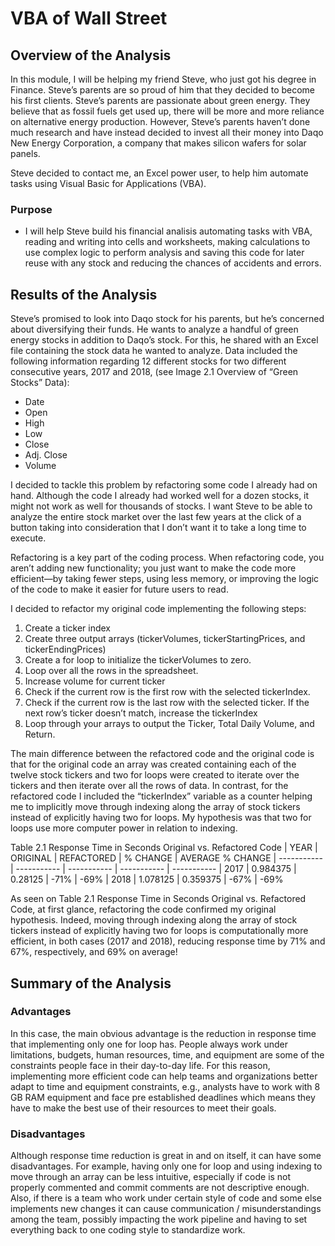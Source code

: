 # VBA of Wall Street

## Overview of the Analysis
In this module, I will be helping my friend Steve, who just got his degree in Finance. Steve’s parents are so proud of him that they decided to become his first clients. Steve’s parents are passionate about green energy. They believe that as fossil fuels get used up, there will be more and more reliance on alternative energy production. However, Steve’s parents haven’t done much research and have instead decided to invest all their money into Daqo New Energy Corporation, a company that makes silicon wafers for solar panels.

Steve decided to contact me, an Excel power user, to help him automate tasks using Visual Basic for Applications (VBA). 

### Purpose
* I will help Steve build his financial analisis automating tasks with VBA, reading and writing into cells and worksheets, making calculations to use complex logic to perform analysis and saving this code for later reuse with any stock and reducing the chances of accidents and errors. 

## Results of the Analysis
Steve’s promised to look into Daqo stock for his parents, but he’s concerned about diversifying their funds. He wants to analyze a handful of green energy stocks in addition to Daqo’s stock. For this, he shared with an Excel file containing the stock data he wanted to analyze. Data included the following information regarding 12 different stocks for two different consecutive years, 2017 and 2018, (see Image 2.1  Overview of “Green Stocks” Data):
- Date
- Open
- High
- Low
- Close
- Adj. Close
- Volume

I decided to tackle this problem by refactoring some code I already had on hand. Although the code I already had worked well for a dozen stocks, it might not work as well for thousands of stocks. I want Steve to be able to analyze the entire stock market over the last few years at the click of a button taking into consideration that I don’t want it to take a long time to execute.

Refactoring is a key part of the coding process. When refactoring code, you aren’t adding new functionality; you just want to make the code more efficient—by taking fewer steps, using less memory, or improving the logic of the code to make it easier for future users to read.

I decided to refactor my original code implementing the following steps:
1. Create a ticker index
2. Create three output arrays (tickerVolumes, tickerStartingPrices, and tickerEndingPrices)
3. Create a for loop to initialize the tickerVolumes to zero. 
4. Loop over all the rows in the spreadsheet. 
5. Increase volume for current ticker
6. Check if the current row is the first row with the selected tickerIndex.
7. Check if the current row is the last row with the selected ticker. If the next row’s ticker doesn’t match, increase the tickerIndex
8. Loop through your arrays to output the Ticker, Total Daily Volume, and Return.

The main difference between the refactored code and the original code is that for the original code an array was created containing each of the twelve stock tickers and two for loops were created to iterate over the tickers and then iterate over all the rows of data. In contrast, for the refactored code I included the “tickerIndex” variable as a counter helping me to implicitly move through indexing along the array of stock tickers instead of explicitly having two for loops. My hypothesis was that two for loops use more computer power in relation to indexing.

Table 2.1 Response Time in Seconds Original vs. Refactored Code
| YEAR | ORIGINAL | REFACTORED | % CHANGE | AVERAGE % CHANGE
| ----------- | ----------- | ----------- | ----------- | -----------
| 2017 | 0.984375 | 0.28125 | -71% | -69%
| 2018 | 1.078125 | 0.359375 | -67% | -69%

As seen on Table 2.1  Response Time in Seconds Original vs. Refactored Code, at first glance, refactoring the code confirmed my original hypothesis. Indeed, moving through indexing along the array of stock tickers instead of explicitly having two for loops is computationally more efficient, in both cases (2017 and 2018), reducing response time by 71% and 67%, respectively, and 69% on average!

## Summary of the Analysis
### Advantages
In this case, the main obvious advantage is the reduction in response time that implementing only one for loop has. People always work under limitations, budgets, human resources, time, and equipment are some of the constraints people face in their day-to-day life. For this reason, implementing more efficient code can help teams and organizations better adapt to time and equipment constraints, e.g., analysts have to work with 8 GB RAM equipment and face pre established deadlines which means they have to make the best use of their resources to meet their goals.

### Disadvantages
Although response time reduction is great in and on itself, it can have some disadvantages. For example, having only one for loop and using indexing to move through an array can be less intuitive, especially if code is not properly commented and commit comments are not descriptive enough. Also, if there is a team who work under certain style of code and some else implements new changes it can cause communication / misunderstandings among the team, possibly impacting the work pipeline and having to set everything back to one coding style to standardize work. 